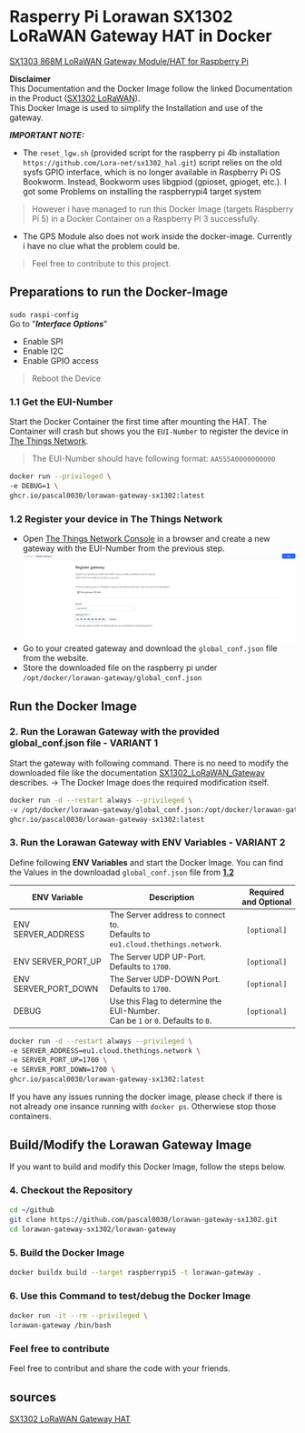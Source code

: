 # Rasperry Pi Lorawan SX1302 LoRaWAN Gateway HAT in Docker
[SX1303 868M LoRaWAN Gateway Module/HAT for Raspberry Pi](https://www.pi-shop.ch/sx130x-868m-915m-lorawan-gateway-module-hat-for-raspberry-pi)

**Disclaimer**\
This Documentation and the Docker Image follow the linked Documentation in the Product ([SX1302 LoRaWAN](https://www.waveshare.com/wiki/SX1302_LoRaWAN_Gateway_HAT)).\
This Docker Image is used to simplify the Installation and use of the gateway.

***IMPORTANT NOTE:***
- The `reset_lgw.sh` (provided script for the raspberry pi 4b installation `https://github.com/Lora-net/sx1302_hal.git`) script relies on the old sysfs GPIO interface, which is no longer available in Raspberry Pi OS Bookworm. Instead, Bookworm uses libgpiod (gpioset, gpioget, etc.).
I got some Problems on installing the raspberrypi4 target system
> However i have managed to run this Docker Image (targets Raspberry Pi 5) in a Docker Container on a Raspberry Pi 3 successfully.

- The GPS Module also does not work inside the docker-image. Currently i have no clue what the problem could be.
> Feel free to contribute to this project.


## Preparations to run the Docker-Image
 `sudo raspi-config` \
Go to "***Interface Options***"
- Enable SPI
- Enable I2C
- Enable GPIO access
> Reboot the Device


### 1.1 Get the EUI-Number
Start the Docker Container the first time after mounting the HAT.
The Container will crash but shows you the `EUI-Number` to register the device in [The Things Network](https://eu1.cloud.thethings.network).
> The EUI-Number should have following format: `AA555A0000000000`

```bash
docker run --privileged \
-e DEBUG=1 \
ghcr.io/pascal0030/lorawan-gateway-sx1302:latest
```


### 1.2 Register your device in The Things Network
- Open [The Things Network Console](https://eu1.cloud.thethings.network/console) in a browser and create a new gateway with the EUI-Number from the previous step.
![Create a new Gateway](images/create-gateway.png)
- Go to your created gateway and download the `global_conf.json` file from the website.
- Store the downloaded file on the raspberry pi under `/opt/docker/lorawan-gateway/global_conf.json`


## Run the Docker Image
### 2. Run the Lorawan Gateway with the provided global_conf.json file - VARIANT 1
Start the gateway with following command.
There is no need to modify the downloaded file like the documentation [SX1302_LoRaWAN_Gateway](https://www.waveshare.com/wiki/SX1302_LoRaWAN_Gateway_HAT) describes.
\-> The Docker Image does the required modification itself.
```bash
docker run -d --restart always --privileged \
-v /opt/docker/lorawan-gateway/global_conf.json:/opt/docker/lorawan-gateway/global_conf.json:ro \
ghcr.io/pascal0030/lorawan-gateway-sx1302:latest
```


### 3. Run the Lorawan Gateway with ENV Variables - VARIANT 2
Define following **ENV Variables** and start the Docker Image.
You can find the Values in the downloadad `global_conf.json` file from **[1.2](#12-register-your-device-in-the-things-network)**

| ENV Variable       | Description | Required and Optional |
| ------------------ | ----------- | :---------------------: |
ENV SERVER_ADDRESS | The Server address to connect to.<br> Defaults to `eu1.cloud.thethings.network`. | `[optional]`
ENV SERVER_PORT_UP | The Server UDP UP-Port. Defaults to `1700`. | `[optional]`
ENV SERVER_PORT_DOWN | The Server UDP-DOWN Port. Defaults to `1700`. | `[optional]`
DEBUG | Use this Flag to determine the EUI-Number.<br> Can be `1` or `0`. Defaults to `0`. | `[optional]`


```bash
docker run -d --restart always --privileged \
-e SERVER_ADDRESS=eu1.cloud.thethings.network \
-e SERVER_PORT_UP=1700 \
-e SERVER_PORT_DOWN=1700 \
ghcr.io/pascal0030/lorawan-gateway-sx1302:latest
```

If you have any issues running the docker image, please check if there is not already one insance running with `docker ps`.
Otherwiese stop those containers.

## Build/Modify the Lorawan Gateway Image
If you want to build and modify this Docker Image, follow the steps below.


### 4. Checkout the Repository
```bash
cd ~/github
git clone https://github.com/pascal0030/lorawan-gateway-sx1302.git
cd lorawan-gateway-sx1302/lorawan-gateway
```


### 5. Build the Docker Image
```bash
docker buildx build --target raspberrypi5 -t lorawan-gateway .
```


### 6. Use this Command to test/debug the Docker Image
```bash
docker run -it --rm --privileged \
lorawan-gateway /bin/bash
```


### Feel free to contribute
Feel free to contribut and share the code with your friends.


## sources
[SX1302 LoRaWAN Gateway HAT](https://www.waveshare.com/wiki/SX1302_LoRaWAN_Gateway_HAT#Introduction)